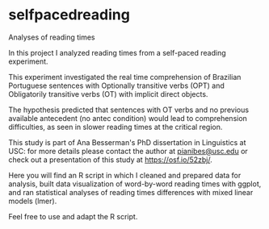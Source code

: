 # selfpacedreading
Analyses of reading times 

In this project I analyzed reading times from a self-paced reading experiment.

This experiment investigated the real time comprehension of Brazilian Portuguese sentences with Optionally transitive verbs (OPT) and Obligatorily transitive verbs (OT) with implicit direct objects.

The hypothesis predicted that sentences with OT verbs and no previous available antecedent (no antec condition) would lead to comprehension difficulties, as seen in slower reading times at the critical region. 

This study is part of Ana Besserman's PhD dissertation in Linguistics at USC: for more details please contact the author at pianibes@usc.edu or check out a presentation of this study at https://osf.io/52zbj/.

Here you will find an R script in which I cleaned and prepared data for analysis, built data visualization of word-by-word reading times with ggplot, and ran statistical analyses of reading times differences with mixed linear models (lmer).

Feel free to use and adapt the R script.
